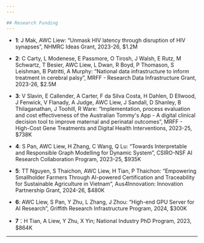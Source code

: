 ```yaml
---
---

## Research Funding
---
```

- **1**: J Mak, AWC Liew: “Unmask HIV latency through disruption of HIV synapses”, NHMRC Ideas Grant, 2023-26, $1.2M

- **2**: C Carty, L Modenese, E Passmore, O Tirosh, J Walsh, E Rutz, M Schwartz, T Besier, AWC Liew, L Dwan, R Boyd, 
  P Thomason, S Leishman, B Patritti, A Murphy: “National data infrastructure to inform treatment in cerebral palsy”, MRFF - Research Data Infrastructure Grant, 2023-26, $2.5M

- **3**: V Slavin, E Callender, A Carter, F da Silva Costa, H Dahlen, D Ellwood, J Fenwick, V Flanady, A Judge, AWC 
  Liew, J Sandall, D Shanley, B Thilaganathan, J Toohill, R Ware: “Implementation, process evaluation and cost effectiveness of the Australian Tommy's App - A digital clinical decision tool to improve maternal and perinatal outcomes”, MRFF - High-Cost Gene Treatments and Digital Health Interventions, 2023-25, $738K

- **4**: S Pan, AWC Liew, H Zhang, C Wang, Q Lu: “Towards Interpretable and Responsible Graph Modelling for Dynamic 
  System”, CSIRO-NSF AI Research Collaboration Program, 2023-25, $935K  

- **5**: TT Nguyen, S Thaichon, AWC Liew, H Tian, P Thaichon: “Empowering Smallholder Farmers Through AI-powered 
  Certification and Traceability for Sustainable Agriculture in Vietnam”, Aus4Innovation: Innovation Partnership Grant, 2024-26, $480K

- **6**: AWC Liew, S Pan, Y Zhu, L Zhang, J Zhou: “High-end GPU Server for AI Research”, Griffith Research 
  Infrastructure Program, 2024, $300K

- **7**：H Tian, A Liew, Y Zhu, X Yin; National Industry PhD Program, 2023, $864K

---